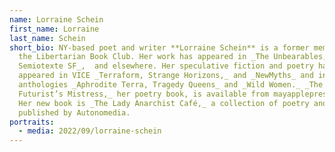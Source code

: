 ```yaml
---
name: Lorraine Schein
first_name: Lorraine
last_name: Schein
short_bio: NY-based poet and writer **Lorraine Schein** is a former member of
  the Libertarian Book Club. Her work has appeared in _The Unbearables,
  Semiotexte SF_,  and elsewhere. Her speculative fiction and poetry has
  appeared in VICE _Terraform, Strange Horizons,_ and _NewMyths_ and in the
  anthologies _Aphrodite Terra, Tragedy Queens_ and _Wild Women._ _The
  Futurist’s Mistress,_ her poetry book, is available from mayapplepress.com.
  Her new book is _The Lady Anarchist Café,_ a collection of poetry and fiction,
  published by Autonomedia.
portraits:
  - media: 2022/09/lorraine-schein
---
```

